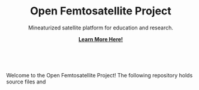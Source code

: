 <p align="center">
    <h1 align="center">Open Femtosatellite Project</h1>
    <p align="center">Mineaturized satellite platform for education and research.</p>
    <p align="center"><strong><a href="https://femtosatellite.marvinlin.space/">Learn More Here!</a></strong></p>
    <br><br><br>
</p>

Welcome to the Open Femtosatellite Project! The following repository holds source files and 

